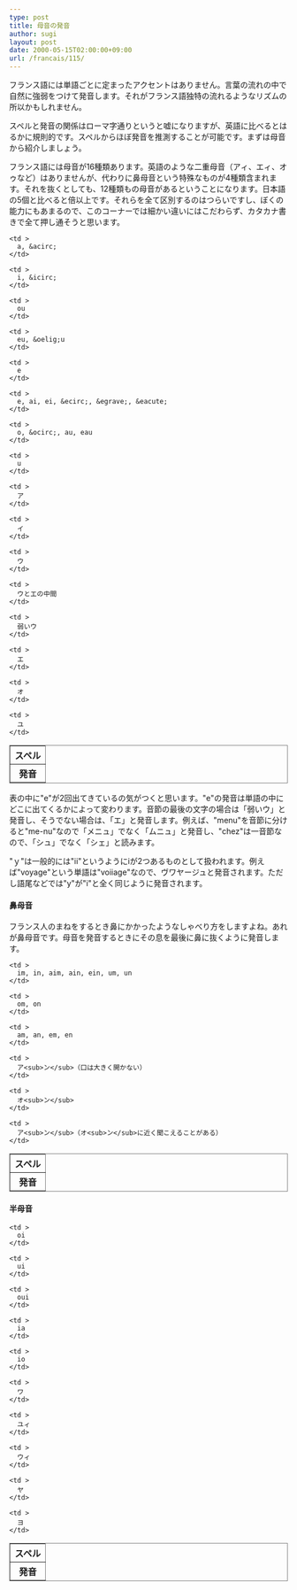 ```yaml
---
type: post
title: 母音の発音
author: sugi
layout: post
date: 2000-05-15T02:00:00+09:00
url: /francais/115/
---
```

フランス語には単語ごとに定まったアクセントはありません。言葉の流れの中で自然に強弱をつけて発音します。それがフランス語独特の流れるようなリズムの所以かもしれません。

スペルと発音の関係はローマ字通りというと嘘になりますが、英語に比べるとはるかに規則的です。スペルからほぼ発音を推測することが可能です。まずは母音から紹介しましょう。

フランス語には母音が16種類あります。英語のような二重母音（アィ、エィ、オゥなど）はありませんが、代わりに鼻母音という特殊なものが4種類含まれます。それを抜くとしても、12種類もの母音があるということになります。日本語の5個と比べると倍以上です。それらを全て区別するのはつらいですし、ぼくの能力にもあまるので、このコーナーでは細かい違いにはこだわらず、カタカナ書きで全て押し通そうと思います。

<table frame="box" rules="all">
  <tr>
    <th >
      スペル
    </th>
    
    <td >
      a, &acirc;
    </td>
    
    <td >
      i, &icirc;
    </td>
    
    <td >
      ou
    </td>
    
    <td >
      eu, &oelig;u
    </td>
    
    <td >
      e
    </td>
    
    <td >
      e, ai, ei, &ecirc;, &egrave;, &eacute;
    </td>
    
    <td >
      o, &ocirc;, au, eau
    </td>
    
    <td >
      u
    </td>
  </tr>
  
  <tr>
    <th >
      発音
    </th>
    
    <td >
      ア
    </td>
    
    <td >
      イ
    </td>
    
    <td >
      ウ
    </td>
    
    <td >
      ウとエの中間
    </td>
    
    <td >
      弱いウ
    </td>
    
    <td >
      エ
    </td>
    
    <td >
      オ
    </td>
    
    <td >
      ユ
    </td>
  </tr>
</table>

表の中に"e"が2回出てきているの気がつくと思います。"e"の発音は単語の中にどこに出てくるかによって変わります。音節の最後の文字の場合は「弱いウ」と発音し、そうでない場合は、「エ」と発音します。例えば、"menu"を音節に分けると"me-nu"なので「メニュ」でなく「ムニュ」と発音し、"chez"は一音節なので、「シュ」でなく「シェ」と読みます。

"ｙ"は一般的には"ii"というようにiが2つあるものとして扱われます。例えば"voyage"という単語は"voiiage"なので、ヴワヤージュと発音されます。ただし語尾などでは"y"が"i"と全く同じように発音されます。

#### 鼻母音

フランス人のまねをするとき鼻にかかったようなしゃべり方をしますよね。あれが鼻母音です。母音を発音するときにその息を最後に鼻に抜くように発音します。

<table frame="box" rules="all">
  <tr>
    <th >
      スペル
    </th>
    
    <td >
      im, in, aim, ain, ein, um, un
    </td>
    
    <td >
      om, on
    </td>
    
    <td >
      am, an, em, en
    </td>
  </tr>
  
  <tr>
    <th >
      発音
    </th>
    
    <td >
      ア<sub>ン</sub>（口は大きく開かない）
    </td>
    
    <td >
      オ<sub>ン</sub>
    </td>
    
    <td >
      ア<sub>ン</sub>（オ<sub>ン</sub>に近く聞こえることがある）
    </td>
  </tr>
</table>

#### 半母音

<table frame="box" rules="all">
  <tr>
    <th >
      スペル
    </th>
    
    <td >
      oi
    </td>
    
    <td >
      ui
    </td>
    
    <td >
      oui
    </td>
    
    <td >
      ia
    </td>
    
    <td >
      io
    </td>
  </tr>
  
  <tr>
    <th >
      発音
    </th>
    
    <td >
      ワ
    </td>
    
    <td >
      ユィ
    </td>
    
    <td >
      ウィ
    </td>
    
    <td >
      ヤ
    </td>
    
    <td >
      ヨ
    </td>
  </tr>
</table>
